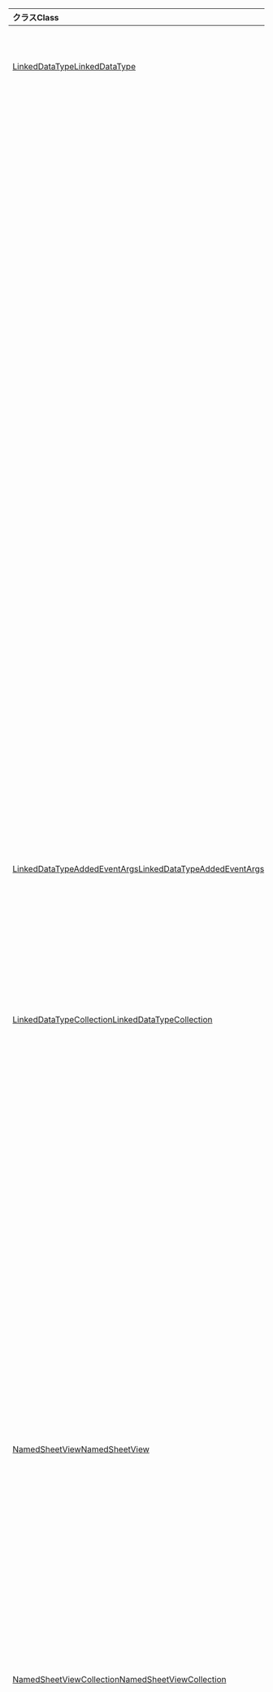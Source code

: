 | <span data-ttu-id="06f23-101">クラス</span><span class="sxs-lookup"><span data-stu-id="06f23-101">Class</span></span> | <span data-ttu-id="06f23-102">フィールド</span><span class="sxs-lookup"><span data-stu-id="06f23-102">Fields</span></span> | <span data-ttu-id="06f23-103">説明</span><span class="sxs-lookup"><span data-stu-id="06f23-103">Description</span></span> |
|:---|:---|:---|
|[<span data-ttu-id="06f23-104">LinkedDataType</span><span class="sxs-lookup"><span data-stu-id="06f23-104">LinkedDataType</span></span>](/javascript/api/excel/excel.linkeddatatype)|[<span data-ttu-id="06f23-105">プロバイダー</span><span class="sxs-lookup"><span data-stu-id="06f23-105">dataProvider</span></span>](/javascript/api/excel/excel.linkeddatatype#dataprovider)|<span data-ttu-id="06f23-106">リンクされたデータ型のデータプロバイダーの名前を指定します。</span><span class="sxs-lookup"><span data-stu-id="06f23-106">The name of the data provider for the linked data type.</span></span>|
||[<span data-ttu-id="06f23-107">lastRefreshed</span><span class="sxs-lookup"><span data-stu-id="06f23-107">lastRefreshed</span></span>](/javascript/api/excel/excel.linkeddatatype#lastrefreshed)|<span data-ttu-id="06f23-108">リンクされたデータ型が最後に更新されたときに、ブックが開かれてからのローカルタイムゾーンの日付と時刻。</span><span class="sxs-lookup"><span data-stu-id="06f23-108">The local time-zone date and time since the workbook was opened when the linked data type was last refreshed.</span></span>|
||[<span data-ttu-id="06f23-109">name</span><span class="sxs-lookup"><span data-stu-id="06f23-109">name</span></span>](/javascript/api/excel/excel.linkeddatatype#name)|<span data-ttu-id="06f23-110">リンクされたデータ型の名前を指定します。</span><span class="sxs-lookup"><span data-stu-id="06f23-110">The name of the linked data type.</span></span>|
||[<span data-ttu-id="06f23-111">periodicRefreshInterval</span><span class="sxs-lookup"><span data-stu-id="06f23-111">periodicRefreshInterval</span></span>](/javascript/api/excel/excel.linkeddatatype#periodicrefreshinterval)|<span data-ttu-id="06f23-112">リンクされたデータ型が `refreshMode` "定期的" に設定されている場合に更新される頻度 (秒単位)。</span><span class="sxs-lookup"><span data-stu-id="06f23-112">The frequency, in seconds, at which the linked data type is refreshed if `refreshMode` is set to "Periodic".</span></span>|
||[<span data-ttu-id="06f23-113">示し</span><span class="sxs-lookup"><span data-stu-id="06f23-113">refreshMode</span></span>](/javascript/api/excel/excel.linkeddatatype#refreshmode)|<span data-ttu-id="06f23-114">リンクされたデータ型のデータを取得するメカニズムを指定します。</span><span class="sxs-lookup"><span data-stu-id="06f23-114">The mechanism by which the data for the linked data type is retrieved.</span></span>|
||[<span data-ttu-id="06f23-115">serviceId</span><span class="sxs-lookup"><span data-stu-id="06f23-115">serviceId</span></span>](/javascript/api/excel/excel.linkeddatatype#serviceid)|<span data-ttu-id="06f23-116">リンクされたデータ型の一意の id。</span><span class="sxs-lookup"><span data-stu-id="06f23-116">The unique id of the linked data type.</span></span>|
||[<span data-ttu-id="06f23-117">supportedRefreshModes</span><span class="sxs-lookup"><span data-stu-id="06f23-117">supportedRefreshModes</span></span>](/javascript/api/excel/excel.linkeddatatype#supportedrefreshmodes)|<span data-ttu-id="06f23-118">リンクされたデータ型によってサポートされるすべての更新モードを含む配列を返します。</span><span class="sxs-lookup"><span data-stu-id="06f23-118">Returns an array with all the refresh modes supported by the linked data type.</span></span>|
||[<span data-ttu-id="06f23-119">requestRefresh ()</span><span class="sxs-lookup"><span data-stu-id="06f23-119">requestRefresh()</span></span>](/javascript/api/excel/excel.linkeddatatype#requestrefresh--)|<span data-ttu-id="06f23-120">リンクされたデータ型を更新する要求を行います。</span><span class="sxs-lookup"><span data-stu-id="06f23-120">Makes a request to refresh the linked data type.</span></span>|
||[<span data-ttu-id="06f23-121">requestSetRefreshMode (refreshMode: LinkedDataTypeRefreshMode)</span><span class="sxs-lookup"><span data-stu-id="06f23-121">requestSetRefreshMode(refreshMode: Excel.LinkedDataTypeRefreshMode)</span></span>](/javascript/api/excel/excel.linkeddatatype#requestsetrefreshmode-refreshmode-)|<span data-ttu-id="06f23-122">このリンクされたデータ型の更新モードを変更する要求を行います。</span><span class="sxs-lookup"><span data-stu-id="06f23-122">Makes a request to change the refresh mode for this linked data type.</span></span>|
|[<span data-ttu-id="06f23-123">LinkedDataTypeAddedEventArgs</span><span class="sxs-lookup"><span data-stu-id="06f23-123">LinkedDataTypeAddedEventArgs</span></span>](/javascript/api/excel/excel.linkeddatatypeaddedeventargs)|[<span data-ttu-id="06f23-124">serviceId</span><span class="sxs-lookup"><span data-stu-id="06f23-124">serviceId</span></span>](/javascript/api/excel/excel.linkeddatatypeaddedeventargs#serviceid)|<span data-ttu-id="06f23-125">新しいリンクされたデータ型の一意の id。</span><span class="sxs-lookup"><span data-stu-id="06f23-125">The unique id of the new linked data type.</span></span>|
||[<span data-ttu-id="06f23-126">source</span><span class="sxs-lookup"><span data-stu-id="06f23-126">source</span></span>](/javascript/api/excel/excel.linkeddatatypeaddedeventargs#source)|<span data-ttu-id="06f23-127">イベントのソースを取得します。</span><span class="sxs-lookup"><span data-stu-id="06f23-127">Gets the source of the event.</span></span>|
||[<span data-ttu-id="06f23-128">type</span><span class="sxs-lookup"><span data-stu-id="06f23-128">type</span></span>](/javascript/api/excel/excel.linkeddatatypeaddedeventargs#type)|<span data-ttu-id="06f23-129">イベントの種類を取得します。</span><span class="sxs-lookup"><span data-stu-id="06f23-129">Gets the type of the event.</span></span>|
|[<span data-ttu-id="06f23-130">LinkedDataTypeCollection</span><span class="sxs-lookup"><span data-stu-id="06f23-130">LinkedDataTypeCollection</span></span>](/javascript/api/excel/excel.linkeddatatypecollection)|[<span data-ttu-id="06f23-131">getCount()</span><span class="sxs-lookup"><span data-stu-id="06f23-131">getCount()</span></span>](/javascript/api/excel/excel.linkeddatatypecollection#getcount--)|<span data-ttu-id="06f23-132">コレクション内のリンクされたデータ型の数を取得します。</span><span class="sxs-lookup"><span data-stu-id="06f23-132">Gets the number of linked data types in the collection.</span></span>|
||[<span data-ttu-id="06f23-133">getItem (key: number)</span><span class="sxs-lookup"><span data-stu-id="06f23-133">getItem(key: number)</span></span>](/javascript/api/excel/excel.linkeddatatypecollection#getitem-key-)|<span data-ttu-id="06f23-134">リンクされたデータ型をサービス id で取得します。</span><span class="sxs-lookup"><span data-stu-id="06f23-134">Gets a linked data type by service id.</span></span>|
||[<span data-ttu-id="06f23-135">getItemAt(index: number)</span><span class="sxs-lookup"><span data-stu-id="06f23-135">getItemAt(index: number)</span></span>](/javascript/api/excel/excel.linkeddatatypecollection#getitemat-index-)|<span data-ttu-id="06f23-136">コレクション内のインデックスによって、リンクされたデータ型を取得します。</span><span class="sxs-lookup"><span data-stu-id="06f23-136">Gets a linked data type by its index in the collection.</span></span>|
||[<span data-ttu-id="06f23-137">getItemOrNullObject (key: number)</span><span class="sxs-lookup"><span data-stu-id="06f23-137">getItemOrNullObject(key: number)</span></span>](/javascript/api/excel/excel.linkeddatatypecollection#getitemornullobject-key-)|<span data-ttu-id="06f23-138">ID でリンクされたデータ型を取得します。</span><span class="sxs-lookup"><span data-stu-id="06f23-138">Gets a linked data type by ID.</span></span>|
||[<span data-ttu-id="06f23-139">items</span><span class="sxs-lookup"><span data-stu-id="06f23-139">items</span></span>](/javascript/api/excel/excel.linkeddatatypecollection#items)|<span data-ttu-id="06f23-140">このコレクション内に読み込まれた子アイテムを取得します。</span><span class="sxs-lookup"><span data-stu-id="06f23-140">Gets the loaded child items in this collection.</span></span>|
||[<span data-ttu-id="06f23-141">requestRefreshAll()</span><span class="sxs-lookup"><span data-stu-id="06f23-141">requestRefreshAll()</span></span>](/javascript/api/excel/excel.linkeddatatypecollection#requestrefreshall--)|<span data-ttu-id="06f23-142">コレクション内のすべてのリンクされたデータ型を更新する要求を行います。</span><span class="sxs-lookup"><span data-stu-id="06f23-142">Makes a request to refresh all the linked data types in the collection.</span></span>|
|[<span data-ttu-id="06f23-143">NamedSheetView</span><span class="sxs-lookup"><span data-stu-id="06f23-143">NamedSheetView</span></span>](/javascript/api/excel/excel.namedsheetview)|[<span data-ttu-id="06f23-144">activate()</span><span class="sxs-lookup"><span data-stu-id="06f23-144">activate()</span></span>](/javascript/api/excel/excel.namedsheetview#activate--)|<span data-ttu-id="06f23-145">このシートビューをアクティブにします。</span><span class="sxs-lookup"><span data-stu-id="06f23-145">Activates this sheet view.</span></span>|
||[<span data-ttu-id="06f23-146">delete()</span><span class="sxs-lookup"><span data-stu-id="06f23-146">delete()</span></span>](/javascript/api/excel/excel.namedsheetview#delete--)|<span data-ttu-id="06f23-147">ワークシートからシートビューを削除します。</span><span class="sxs-lookup"><span data-stu-id="06f23-147">Removes the sheet view from the worksheet.</span></span>|
||[<span data-ttu-id="06f23-148">重複 (名前?: string)</span><span class="sxs-lookup"><span data-stu-id="06f23-148">duplicate(name?: string)</span></span>](/javascript/api/excel/excel.namedsheetview#duplicate-name-)|<span data-ttu-id="06f23-149">このシートビューのコピーを作成します。</span><span class="sxs-lookup"><span data-stu-id="06f23-149">Creates a copy of this sheet view.</span></span>|
||[<span data-ttu-id="06f23-150">name</span><span class="sxs-lookup"><span data-stu-id="06f23-150">name</span></span>](/javascript/api/excel/excel.namedsheetview#name)|<span data-ttu-id="06f23-151">シートビューの名前を取得または設定します。</span><span class="sxs-lookup"><span data-stu-id="06f23-151">Gets or sets the name of the sheet view.</span></span>|
|[<span data-ttu-id="06f23-152">NamedSheetViewCollection</span><span class="sxs-lookup"><span data-stu-id="06f23-152">NamedSheetViewCollection</span></span>](/javascript/api/excel/excel.namedsheetviewcollection)|[<span data-ttu-id="06f23-153">add(name: string)</span><span class="sxs-lookup"><span data-stu-id="06f23-153">add(name: string)</span></span>](/javascript/api/excel/excel.namedsheetviewcollection#add-name-)|<span data-ttu-id="06f23-154">指定した名前の新しいシートビューを作成します。</span><span class="sxs-lookup"><span data-stu-id="06f23-154">Creates a new sheet view with the given name.</span></span>|
||[<span data-ttu-id="06f23-155">enterTemporary ()</span><span class="sxs-lookup"><span data-stu-id="06f23-155">enterTemporary()</span></span>](/javascript/api/excel/excel.namedsheetviewcollection#entertemporary--)|<span data-ttu-id="06f23-156">新しい一時シートビューを作成してアクティブにします。</span><span class="sxs-lookup"><span data-stu-id="06f23-156">Creates and activates a new temporary sheet view.</span></span>|
||[<span data-ttu-id="06f23-157">exit ()</span><span class="sxs-lookup"><span data-stu-id="06f23-157">exit()</span></span>](/javascript/api/excel/excel.namedsheetviewcollection#exit--)|<span data-ttu-id="06f23-158">現在アクティブなシートビューを終了します。</span><span class="sxs-lookup"><span data-stu-id="06f23-158">Exits the currently active sheet view.</span></span>|
||[<span data-ttu-id="06f23-159">getActive ()</span><span class="sxs-lookup"><span data-stu-id="06f23-159">getActive()</span></span>](/javascript/api/excel/excel.namedsheetviewcollection#getactive--)|<span data-ttu-id="06f23-160">ワークシートの現在アクティブなシートビューを取得します。</span><span class="sxs-lookup"><span data-stu-id="06f23-160">Gets the worksheet's currently active sheet view.</span></span>|
||[<span data-ttu-id="06f23-161">getCount()</span><span class="sxs-lookup"><span data-stu-id="06f23-161">getCount()</span></span>](/javascript/api/excel/excel.namedsheetviewcollection#getcount--)|<span data-ttu-id="06f23-162">このワークシートのシートビューの数を取得します。</span><span class="sxs-lookup"><span data-stu-id="06f23-162">Gets the number of sheet views in this worksheet.</span></span>|
||[<span data-ttu-id="06f23-163">getItem(key: string)</span><span class="sxs-lookup"><span data-stu-id="06f23-163">getItem(key: string)</span></span>](/javascript/api/excel/excel.namedsheetviewcollection#getitem-key-)|<span data-ttu-id="06f23-164">名前を使用してシートビューを取得します。</span><span class="sxs-lookup"><span data-stu-id="06f23-164">Gets a sheet view using its name.</span></span>|
||[<span data-ttu-id="06f23-165">getItemAt(index: number)</span><span class="sxs-lookup"><span data-stu-id="06f23-165">getItemAt(index: number)</span></span>](/javascript/api/excel/excel.namedsheetviewcollection#getitemat-index-)|<span data-ttu-id="06f23-166">コレクション内のインデックスによってシートビューを取得します。</span><span class="sxs-lookup"><span data-stu-id="06f23-166">Gets a sheet view by its index in the collection.</span></span>|
||[<span data-ttu-id="06f23-167">items</span><span class="sxs-lookup"><span data-stu-id="06f23-167">items</span></span>](/javascript/api/excel/excel.namedsheetviewcollection#items)|<span data-ttu-id="06f23-168">このコレクション内に読み込まれた子アイテムを取得します。</span><span class="sxs-lookup"><span data-stu-id="06f23-168">Gets the loaded child items in this collection.</span></span>|
|[<span data-ttu-id="06f23-169">PivotLayout</span><span class="sxs-lookup"><span data-stu-id="06f23-169">PivotLayout</span></span>](/javascript/api/excel/excel.pivotlayout)|[<span data-ttu-id="06f23-170">altTextDescription</span><span class="sxs-lookup"><span data-stu-id="06f23-170">altTextDescription</span></span>](/javascript/api/excel/excel.pivotlayout#alttextdescription)|<span data-ttu-id="06f23-171">ピボットテーブルの代替テキストの説明。</span><span class="sxs-lookup"><span data-stu-id="06f23-171">The alt text description of the PivotTable.</span></span>|
||[<span data-ttu-id="06f23-172">altTextTitle</span><span class="sxs-lookup"><span data-stu-id="06f23-172">altTextTitle</span></span>](/javascript/api/excel/excel.pivotlayout#alttexttitle)|<span data-ttu-id="06f23-173">ピボットテーブルの代替テキストタイトル。</span><span class="sxs-lookup"><span data-stu-id="06f23-173">The alt text title of the PivotTable.</span></span>|
||[<span data-ttu-id="06f23-174">各アイテムを表示する (display: boolean)</span><span class="sxs-lookup"><span data-stu-id="06f23-174">displayBlankLineAfterEachItem(display: boolean)</span></span>](/javascript/api/excel/excel.pivotlayout#displayblanklineaftereachitem-display-)|<span data-ttu-id="06f23-175">各アイテムの後に空白行を表示するかどうかを設定します。</span><span class="sxs-lookup"><span data-stu-id="06f23-175">Sets whether or not to display a blank line after each item.</span></span>|
||[<span data-ttu-id="06f23-176">emptyCellText</span><span class="sxs-lookup"><span data-stu-id="06f23-176">emptyCellText</span></span>](/javascript/api/excel/excel.pivotlayout#emptycelltext)|<span data-ttu-id="06f23-177">ピボットテーブル内の空のセルに自動的に入力されるテキスト `fillEmptyCells == true` 。</span><span class="sxs-lookup"><span data-stu-id="06f23-177">The text that is automatically filled into any empty cell in the PivotTable if `fillEmptyCells == true`.</span></span>|
||[<span data-ttu-id="06f23-178">fillEmptyCells</span><span class="sxs-lookup"><span data-stu-id="06f23-178">fillEmptyCells</span></span>](/javascript/api/excel/excel.pivotlayout#fillemptycells)|<span data-ttu-id="06f23-179">ピボットテーブルの空のセルにを設定するかどうかを指定し `emptyCellText` ます。</span><span class="sxs-lookup"><span data-stu-id="06f23-179">Specifies whether empty cells in the PivotTable should be populated with the `emptyCellText`.</span></span>|
||[<span data-ttu-id="06f23-180">getCell(dataHierarchy: DataPivotHierarchy \| string, rowItems: Array<PivotItem \| string>, columnItems: Array<PivotItem \| string>)</span><span class="sxs-lookup"><span data-stu-id="06f23-180">getCell(dataHierarchy: DataPivotHierarchy \| string, rowItems: Array<PivotItem \| string>, columnItems: Array<PivotItem \| string>)</span></span>](/javascript/api/excel/excel.pivotlayout#getcell-datahierarchy--rowitems--columnitems-)|<span data-ttu-id="06f23-181">データ階層と、それぞれの階層の行および列の項目に基づいて、ピボットテーブル内の一意のセルを取得します。 </span><span class="sxs-lookup"><span data-stu-id="06f23-181">Gets a unique cell in the PivotTable based on a data hierarchy and the row and column items of their respective hierarchies.</span></span>|
||[<span data-ttu-id="06f23-182">pivotStyle</span><span class="sxs-lookup"><span data-stu-id="06f23-182">pivotStyle</span></span>](/javascript/api/excel/excel.pivotlayout#pivotstyle)|<span data-ttu-id="06f23-183">ピボットテーブルに適用されるスタイルです。</span><span class="sxs-lookup"><span data-stu-id="06f23-183">The style applied to the PivotTable.</span></span>|
||[<span data-ttu-id="06f23-184">repeatAllItemLabels (repeatLabels: boolean)</span><span class="sxs-lookup"><span data-stu-id="06f23-184">repeatAllItemLabels(repeatLabels: boolean)</span></span>](/javascript/api/excel/excel.pivotlayout#repeatallitemlabels-repeatlabels-)|<span data-ttu-id="06f23-185">ピボットテーブルのすべてのフィールドで [すべてのアイテムのラベルを繰り返す] 設定を設定します。</span><span class="sxs-lookup"><span data-stu-id="06f23-185">Sets the "repeat all item labels" setting across all fields in the PivotTable.</span></span>|
||[<span data-ttu-id="06f23-186">setStyle (style: string \| PivotTableStyle \| BuiltInPivotTableStyle)</span><span class="sxs-lookup"><span data-stu-id="06f23-186">setStyle(style: string \| PivotTableStyle \| BuiltInPivotTableStyle)</span></span>](/javascript/api/excel/excel.pivotlayout#setstyle-style-)|<span data-ttu-id="06f23-187">ピボットテーブルに適用されるスタイルを設定します。</span><span class="sxs-lookup"><span data-stu-id="06f23-187">Sets the style applied to the PivotTable.</span></span>|
||[<span data-ttu-id="06f23-188">showFieldHeaders</span><span class="sxs-lookup"><span data-stu-id="06f23-188">showFieldHeaders</span></span>](/javascript/api/excel/excel.pivotlayout#showfieldheaders)|<span data-ttu-id="06f23-189">ピボットテーブルにフィールドヘッダーを表示するかどうかを指定します (フィールドのタイトルとフィルターのドロップダウン)。</span><span class="sxs-lookup"><span data-stu-id="06f23-189">Specifies whether the PivotTable displays field headers (field captions and filter drop-downs).</span></span>|
|[<span data-ttu-id="06f23-190">PivotTable</span><span class="sxs-lookup"><span data-stu-id="06f23-190">PivotTable</span></span>](/javascript/api/excel/excel.pivottable)|[<span data-ttu-id="06f23-191">refreshOnOpen</span><span class="sxs-lookup"><span data-stu-id="06f23-191">refreshOnOpen</span></span>](/javascript/api/excel/excel.pivottable#refreshonopen)|<span data-ttu-id="06f23-192">ブックを開くときにピボットテーブルを更新するかどうかを指定します。</span><span class="sxs-lookup"><span data-stu-id="06f23-192">Specifies whether the PivotTable refreshes when the workbook opens.</span></span>|
|[<span data-ttu-id="06f23-193">Range</span><span class="sxs-lookup"><span data-stu-id="06f23-193">Range</span></span>](/javascript/api/excel/excel.range)|[<span data-ttu-id="06f23-194">getPrecedents 元 ()</span><span class="sxs-lookup"><span data-stu-id="06f23-194">getPrecedents()</span></span>](/javascript/api/excel/excel.range#getprecedents--)|<span data-ttu-id="06f23-195">`WorkbookRangeAreas`同じワークシートまたは複数のワークシート内のセルのすべての参照元を含む範囲を表すオブジェクト型 (object) の値を取得します。</span><span class="sxs-lookup"><span data-stu-id="06f23-195">Returns a `WorkbookRangeAreas` object that represents the range containing all the precedents of a cell in same worksheet or in multiple worksheets.</span></span>|
|[<span data-ttu-id="06f23-196">RefreshModeChangedEventArgs</span><span class="sxs-lookup"><span data-stu-id="06f23-196">RefreshModeChangedEventArgs</span></span>](/javascript/api/excel/excel.refreshmodechangedeventargs)|[<span data-ttu-id="06f23-197">示し</span><span class="sxs-lookup"><span data-stu-id="06f23-197">refreshMode</span></span>](/javascript/api/excel/excel.refreshmodechangedeventargs#refreshmode)|<span data-ttu-id="06f23-198">リンクされたデータ型の更新モード。</span><span class="sxs-lookup"><span data-stu-id="06f23-198">The linked data type refresh mode.</span></span>|
||[<span data-ttu-id="06f23-199">serviceId</span><span class="sxs-lookup"><span data-stu-id="06f23-199">serviceId</span></span>](/javascript/api/excel/excel.refreshmodechangedeventargs#serviceid)|<span data-ttu-id="06f23-200">更新モードが変更されたオブジェクトの一意の id です。</span><span class="sxs-lookup"><span data-stu-id="06f23-200">The unique id of the object whose refresh mode was changed.</span></span>|
||[<span data-ttu-id="06f23-201">source</span><span class="sxs-lookup"><span data-stu-id="06f23-201">source</span></span>](/javascript/api/excel/excel.refreshmodechangedeventargs#source)|<span data-ttu-id="06f23-202">イベントのソースを取得します。</span><span class="sxs-lookup"><span data-stu-id="06f23-202">Gets the source of the event.</span></span>|
||[<span data-ttu-id="06f23-203">type</span><span class="sxs-lookup"><span data-stu-id="06f23-203">type</span></span>](/javascript/api/excel/excel.refreshmodechangedeventargs#type)|<span data-ttu-id="06f23-204">イベントの種類を取得します。</span><span class="sxs-lookup"><span data-stu-id="06f23-204">Gets the type of the event.</span></span>|
|[<span data-ttu-id="06f23-205">RefreshRequestCompletedEventArgs</span><span class="sxs-lookup"><span data-stu-id="06f23-205">RefreshRequestCompletedEventArgs</span></span>](/javascript/api/excel/excel.refreshrequestcompletedeventargs)|[<span data-ttu-id="06f23-206">更新</span><span class="sxs-lookup"><span data-stu-id="06f23-206">refreshed</span></span>](/javascript/api/excel/excel.refreshrequestcompletedeventargs#refreshed)|<span data-ttu-id="06f23-207">更新要求が正常に終了したかどうかを示します。</span><span class="sxs-lookup"><span data-stu-id="06f23-207">Indicates if the request to refresh was successful.</span></span>|
||[<span data-ttu-id="06f23-208">serviceId</span><span class="sxs-lookup"><span data-stu-id="06f23-208">serviceId</span></span>](/javascript/api/excel/excel.refreshrequestcompletedeventargs#serviceid)|<span data-ttu-id="06f23-209">更新要求が完了したオブジェクトの一意の id。</span><span class="sxs-lookup"><span data-stu-id="06f23-209">The unique id of the object whose refresh request was completed.</span></span>|
||[<span data-ttu-id="06f23-210">source</span><span class="sxs-lookup"><span data-stu-id="06f23-210">source</span></span>](/javascript/api/excel/excel.refreshrequestcompletedeventargs#source)|<span data-ttu-id="06f23-211">イベントのソースを取得します。</span><span class="sxs-lookup"><span data-stu-id="06f23-211">Gets the source of the event.</span></span>|
||[<span data-ttu-id="06f23-212">type</span><span class="sxs-lookup"><span data-stu-id="06f23-212">type</span></span>](/javascript/api/excel/excel.refreshrequestcompletedeventargs#type)|<span data-ttu-id="06f23-213">イベントの種類を取得します。</span><span class="sxs-lookup"><span data-stu-id="06f23-213">Gets the type of the event.</span></span>|
||[<span data-ttu-id="06f23-214">注意</span><span class="sxs-lookup"><span data-stu-id="06f23-214">warnings</span></span>](/javascript/api/excel/excel.refreshrequestcompletedeventargs#warnings)|<span data-ttu-id="06f23-215">更新要求によって生成された警告を含む配列。</span><span class="sxs-lookup"><span data-stu-id="06f23-215">An array that contains any warnings generated from the refresh request.</span></span>|
|[<span data-ttu-id="06f23-216">ShapeCollection</span><span class="sxs-lookup"><span data-stu-id="06f23-216">ShapeCollection</span></span>](/javascript/api/excel/excel.shapecollection)|[<span data-ttu-id="06f23-217">addSvg(xml: string)</span><span class="sxs-lookup"><span data-stu-id="06f23-217">addSvg(xml: string)</span></span>](/javascript/api/excel/excel.shapecollection#addsvg-xml-)|<span data-ttu-id="06f23-218">XML 文字列からスケーラブルなベクター グラフィックス (SVG) を作成し、それをワークシートに追加します。</span><span class="sxs-lookup"><span data-stu-id="06f23-218">Creates a scalable vector graphic (SVG) from an XML string and adds it to the worksheet.</span></span>|
|[<span data-ttu-id="06f23-219">Slicer</span><span class="sxs-lookup"><span data-stu-id="06f23-219">Slicer</span></span>](/javascript/api/excel/excel.slicer)|[<span data-ttu-id="06f23-220">nameInFormula</span><span class="sxs-lookup"><span data-stu-id="06f23-220">nameInFormula</span></span>](/javascript/api/excel/excel.slicer#nameinformula)|<span data-ttu-id="06f23-221">数式で使用するスライサーの名前を表します。</span><span class="sxs-lookup"><span data-stu-id="06f23-221">Represents the slicer name used in the formula.</span></span>|
||[<span data-ttu-id="06f23-222">slicerStyle</span><span class="sxs-lookup"><span data-stu-id="06f23-222">slicerStyle</span></span>](/javascript/api/excel/excel.slicer#slicerstyle)|<span data-ttu-id="06f23-223">スライサーに適用されるスタイルです。</span><span class="sxs-lookup"><span data-stu-id="06f23-223">The style applied to the Slicer.</span></span>|
||[<span data-ttu-id="06f23-224">setStyle (style: string \| SlicerStyle \| BuiltInSlicerStyle)</span><span class="sxs-lookup"><span data-stu-id="06f23-224">setStyle(style: string \| SlicerStyle \| BuiltInSlicerStyle)</span></span>](/javascript/api/excel/excel.slicer#setstyle-style-)|<span data-ttu-id="06f23-225">スライサーに適用されるスタイルを設定します。</span><span class="sxs-lookup"><span data-stu-id="06f23-225">Sets the style applied to the slicer.</span></span>|
|[<span data-ttu-id="06f23-226">Table</span><span class="sxs-lookup"><span data-stu-id="06f23-226">Table</span></span>](/javascript/api/excel/excel.table)|[<span data-ttu-id="06f23-227">clearStyle()</span><span class="sxs-lookup"><span data-stu-id="06f23-227">clearStyle()</span></span>](/javascript/api/excel/excel.table#clearstyle--)|<span data-ttu-id="06f23-228">既定のテーブル スタイルを使用するようにテーブルを変更します。</span><span class="sxs-lookup"><span data-stu-id="06f23-228">Changes the table to use the default table style.</span></span>|
||[<span data-ttu-id="06f23-229">onFiltered</span><span class="sxs-lookup"><span data-stu-id="06f23-229">onFiltered</span></span>](/javascript/api/excel/excel.table#onfiltered)|<span data-ttu-id="06f23-230">フィルターが特定のテーブルに適用されたときに発生します。</span><span class="sxs-lookup"><span data-stu-id="06f23-230">Occurs when filter is applied on a specific table.</span></span>|
||[<span data-ttu-id="06f23-231">tableStyle</span><span class="sxs-lookup"><span data-stu-id="06f23-231">tableStyle</span></span>](/javascript/api/excel/excel.table#tablestyle)|<span data-ttu-id="06f23-232">表に適用されるスタイルです。</span><span class="sxs-lookup"><span data-stu-id="06f23-232">The style applied to the Table.</span></span>|
||[<span data-ttu-id="06f23-233">setStyle (style: string \| TableStyle \| BuiltInTableStyle)</span><span class="sxs-lookup"><span data-stu-id="06f23-233">setStyle(style: string \| TableStyle \| BuiltInTableStyle)</span></span>](/javascript/api/excel/excel.table#setstyle-style-)|<span data-ttu-id="06f23-234">表に適用するスタイルを設定します。</span><span class="sxs-lookup"><span data-stu-id="06f23-234">Sets the style applied to the table.</span></span>|
|[<span data-ttu-id="06f23-235">TableCollection</span><span class="sxs-lookup"><span data-stu-id="06f23-235">TableCollection</span></span>](/javascript/api/excel/excel.tablecollection)|[<span data-ttu-id="06f23-236">onFiltered</span><span class="sxs-lookup"><span data-stu-id="06f23-236">onFiltered</span></span>](/javascript/api/excel/excel.tablecollection#onfiltered)|<span data-ttu-id="06f23-237">ブックまたはワークシートのテーブルにフィルターが適用されたときに発生します。</span><span class="sxs-lookup"><span data-stu-id="06f23-237">Occurs when filter is applied on any table in a workbook, or a worksheet.</span></span>|
|[<span data-ttu-id="06f23-238">TableFilteredEventArgs</span><span class="sxs-lookup"><span data-stu-id="06f23-238">TableFilteredEventArgs</span></span>](/javascript/api/excel/excel.tablefilteredeventargs)|[<span data-ttu-id="06f23-239">tableId</span><span class="sxs-lookup"><span data-stu-id="06f23-239">tableId</span></span>](/javascript/api/excel/excel.tablefilteredeventargs#tableid)|<span data-ttu-id="06f23-240">フィルターが適用されているテーブルの id を取得します。</span><span class="sxs-lookup"><span data-stu-id="06f23-240">Gets the id of the table in which the filter is applied.</span></span>|
||[<span data-ttu-id="06f23-241">type</span><span class="sxs-lookup"><span data-stu-id="06f23-241">type</span></span>](/javascript/api/excel/excel.tablefilteredeventargs#type)|<span data-ttu-id="06f23-242">イベントの種類を取得します。</span><span class="sxs-lookup"><span data-stu-id="06f23-242">Gets the type of the event.</span></span>|
||[<span data-ttu-id="06f23-243">worksheetId</span><span class="sxs-lookup"><span data-stu-id="06f23-243">worksheetId</span></span>](/javascript/api/excel/excel.tablefilteredeventargs#worksheetid)|<span data-ttu-id="06f23-244">テーブルを含むワークシートの id を取得します。</span><span class="sxs-lookup"><span data-stu-id="06f23-244">Gets the id of the worksheet which contains the table.</span></span>|
|[<span data-ttu-id="06f23-245">Workbook</span><span class="sxs-lookup"><span data-stu-id="06f23-245">Workbook</span></span>](/javascript/api/excel/excel.workbook)|[<span data-ttu-id="06f23-246">linkedDataTypes 型</span><span class="sxs-lookup"><span data-stu-id="06f23-246">linkedDataTypes</span></span>](/javascript/api/excel/excel.workbook#linkeddatatypes)|<span data-ttu-id="06f23-247">ブックの一部である、リンクされたデータ型のコレクションを返します。</span><span class="sxs-lookup"><span data-stu-id="06f23-247">Returns a collection of linked data types that are part of the workbook.</span></span>|
||[<span data-ttu-id="06f23-248">showPivotFieldList</span><span class="sxs-lookup"><span data-stu-id="06f23-248">showPivotFieldList</span></span>](/javascript/api/excel/excel.workbook#showpivotfieldlist)|<span data-ttu-id="06f23-249">ピボットテーブルのフィールドリストウィンドウをブックレベルで表示するかどうかを指定します。</span><span class="sxs-lookup"><span data-stu-id="06f23-249">Specifies whether the PivotTable's field list pane is shown at the workbook level.</span></span>|
||[<span data-ttu-id="06f23-250">use1904DateSystem</span><span class="sxs-lookup"><span data-stu-id="06f23-250">use1904DateSystem</span></span>](/javascript/api/excel/excel.workbook#use1904datesystem)|<span data-ttu-id="06f23-251">ブックの日付を 1904 年から計算する場合、true となります。</span><span class="sxs-lookup"><span data-stu-id="06f23-251">True if the workbook uses the 1904 date system.</span></span>|
|[<span data-ttu-id="06f23-252">Worksheet</span><span class="sxs-lookup"><span data-stu-id="06f23-252">Worksheet</span></span>](/javascript/api/excel/excel.worksheet)|[<span data-ttu-id="06f23-253">namedSheetViews</span><span class="sxs-lookup"><span data-stu-id="06f23-253">namedSheetViews</span></span>](/javascript/api/excel/excel.worksheet#namedsheetviews)|<span data-ttu-id="06f23-254">ワークシートにあるシートビューのコレクションを返します。</span><span class="sxs-lookup"><span data-stu-id="06f23-254">Returns a collection of sheet views that are present in the worksheet.</span></span>|
||[<span data-ttu-id="06f23-255">onFiltered</span><span class="sxs-lookup"><span data-stu-id="06f23-255">onFiltered</span></span>](/javascript/api/excel/excel.worksheet#onfiltered)|<span data-ttu-id="06f23-256">フィルターが特定のワークシートに適用されたときに発生します。</span><span class="sxs-lookup"><span data-stu-id="06f23-256">Occurs when filter is applied on a specific worksheet.</span></span>|
|[<span data-ttu-id="06f23-257">WorksheetCollection</span><span class="sxs-lookup"><span data-stu-id="06f23-257">WorksheetCollection</span></span>](/javascript/api/excel/excel.worksheetcollection)|<span data-ttu-id="06f23-258">[addFromBase64(base64File: string, sheetNamesToInsert?: string[], positionType?: Excel.WorksheetPositionType, relativeTo?: Worksheet \| string)](/javascript/api/excel/excel.worksheetcollection#addfrombase64-base64file--sheetnamestoinsert--positiontype--relativeto-)</span><span class="sxs-lookup"><span data-stu-id="06f23-258">[addFromBase64(base64File: string, sheetNamesToInsert?: string[], positionType?: Excel.WorksheetPositionType, relativeTo?: Worksheet \| string)](/javascript/api/excel/excel.worksheetcollection#addfrombase64-base64file--sheetnamestoinsert--positiontype--relativeto-)</span></span>|<span data-ttu-id="06f23-259">あるブックの指定されたワークシートを現在のブックに挿入します。</span><span class="sxs-lookup"><span data-stu-id="06f23-259">Inserts the specified worksheets of a workbook into the current workbook.</span></span>|
||[<span data-ttu-id="06f23-260">onFiltered</span><span class="sxs-lookup"><span data-stu-id="06f23-260">onFiltered</span></span>](/javascript/api/excel/excel.worksheetcollection#onfiltered)|<span data-ttu-id="06f23-261">ブック内でワークシートのフィルターが適用されたときに発生します。</span><span class="sxs-lookup"><span data-stu-id="06f23-261">Occurs when any worksheet's filter is applied in the workbook.</span></span>|
|[<span data-ttu-id="06f23-262">WorksheetFilteredEventArgs</span><span class="sxs-lookup"><span data-stu-id="06f23-262">WorksheetFilteredEventArgs</span></span>](/javascript/api/excel/excel.worksheetfilteredeventargs)|[<span data-ttu-id="06f23-263">type</span><span class="sxs-lookup"><span data-stu-id="06f23-263">type</span></span>](/javascript/api/excel/excel.worksheetfilteredeventargs#type)|<span data-ttu-id="06f23-264">イベントの種類を取得します。</span><span class="sxs-lookup"><span data-stu-id="06f23-264">Gets the type of the event.</span></span>|
||[<span data-ttu-id="06f23-265">worksheetId</span><span class="sxs-lookup"><span data-stu-id="06f23-265">worksheetId</span></span>](/javascript/api/excel/excel.worksheetfilteredeventargs#worksheetid)|<span data-ttu-id="06f23-266">フィルターが適用されているワークシートの id を取得します。</span><span class="sxs-lookup"><span data-stu-id="06f23-266">Gets the id of the worksheet in which the filter is applied.</span></span>|
